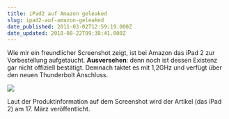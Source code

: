 ```yaml
---
title: iPad2 auf Amazon geleaked
slug: ipad2-auf-amazon-geleaked
date_published: 2011-03-02T12:59:19.000Z
date_updated: 2018-08-22T09:38:41.000Z
---
```


Wie mir ein freundlicher Screenshot zeigt, ist bei Amazon das iPad 2 zur Vorbestellung aufgetaucht. **Ausversehen**: denn noch ist dessen Existenz gar nicht offiziell bestätigt. Demnach taktet es mit 1,2GHz und verfügt über den neuen Thunderbolt Anschluss.

[![](//picdump.thafaker.de/2011/03/20110302-015237.jpg)](http://picdump.thafaker.de/2011/03/20110302-015237.jpg)

Laut der Produktinformation auf dem Screenshot wird der Artikel (das iPad 2) am 17. März veröffentlicht.

